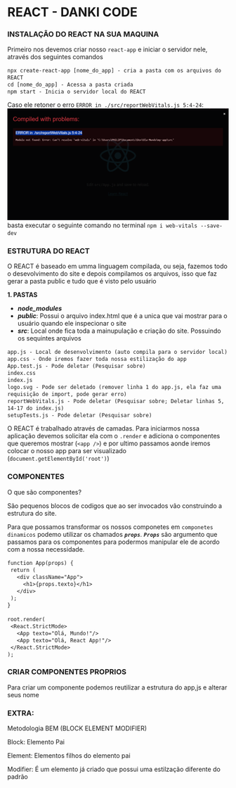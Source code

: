  # REACT - DANKI CODE

### INSTALAÇÃO DO REACT NA SUA MAQUINA
 Primeiro nos devemos criar nosso `react-app` e iniciar o servidor nele, através dos seguintes comandos

 ```
 npx create-react-app [nome_do_app] - cria a pasta com os arquivos do REACT
 cd [nome_do_app] - Acessa a pasta criada
 npm start - Inicia o servidor local do REACT
 ```
 
 Caso ele retoner o erro `ERROR in ./src/reportWebVitals.js 5:4-24`:
 ![ERROR in ./src/reportWebVitals.js 5:4-24](../src/ERROR_in_.-src-reportWebVitals.png)
 basta executar o seguinte comando no terminal
 ```npm i web-vitals --save-dev```

### ESTRUTURA DO REACT
 O REACT é baseado em umma linguagem compilada, ou seja, fazemos todo o desevolvimento do site e depois compilamos os arquivos, isso que faz gerar a pasta public e tudo que é visto pelo usuário

 **1. PASTAS**
 - ***node_modules***
 - ***public***: Possui o arquivo index.html que é a unica que vai mostrar para o usuário quando ele   inspecionar o site
 - ***src***: Local onde fica toda a mainupulação e criação do site. Possuindo os sequintes arquivos
 ```
 app.js - Local de desenvolvimento (auto compila para o servidor local)
 app.css - Onde iremos fazer toda nossa estilização do app
 App.test.js - Pode deletar (Pesquisar sobre)
 index.css
 index.js
 logo.svg - Pode ser deletado (remover linha 1 do app.js, ela faz uma requisição de import, pode gerar erro)
 reportWebVitals.js - Pode deletar (Pesquisar sobre; Deletar linhas 5, 14-17 do index.js)
 setupTests.js - Pode deletar (Pesquisar sobre)
 ```

 O REACT é trabalhado através de camadas. Para iniciarmos nossa aplicação devemos solicitar ela com o `.render` 
 e adiciona o componentes que queremos mostrar (`<app />`) e por ultimo passamos aonde iremos colocar o nosso app para ser visualizado
 (`document.getElementById('root')`)

### COMPONENTES
 O que são componentes?

 São pequenos blocos de codigos que ao ser invocados vão construindo a estrutura do site.

 Para que possamos transformar os nossos componetes em `componetes dinamicos` podemo utilizar os chamados
 ***`props`***. ***`Props`*** são argumento que passamos para os componentes para podermos manipular ele 
 de acordo com a nossa necessidade.
 ```
 function App(props) {
  return (
    <div className="App">
      <h1>{props.texto}</h1>
    </div>
  );
 }

 root.render(
  <React.StrictMode>
    <App texto="Olá, Mundo!"/>
    <App texto="Olá, React App!"/>
  </React.StrictMode>
 );
 ```

### CRIAR COMPONENTES PROPRIOS

 Para criar um componente podemos reutilizar a estrutura do app,js e alterar seus nome

### EXTRA:
 Metodologia BEM (BLOCK ELEMENT MODIFIER)
 
 Block: Elemento Pai

 Element: Elementos filhos do elemento pai

 Modifier: É um elemento já criado que possui uma estilzação diferente do padrão
